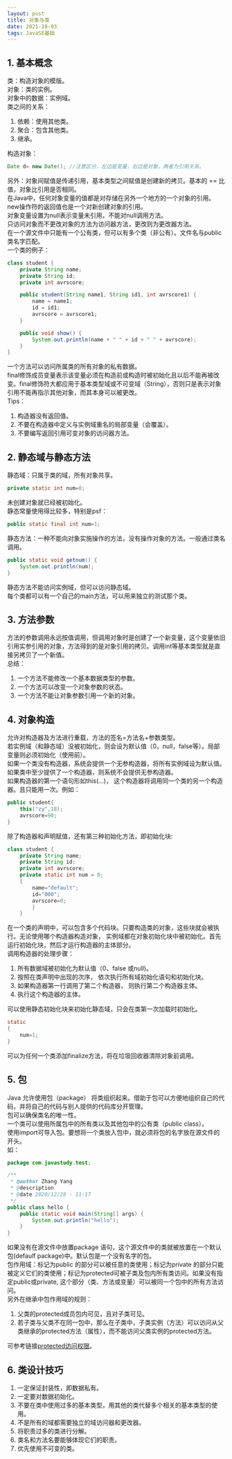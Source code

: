 ```yaml
---
layout: post
title: 对象与类
date: 2021-10-03
tags: JavaSE基础
---
```

## 1. 基本概念
类：构造对象的模版。  
对象：类的实例。  
对象中的数据：实例域。  
类之间的关系：  
1. 依赖：使用其他类。
2. 聚合：包含其他类。
3. 继承。

构造对象：

```java
Date d= new Date(); //注意区分，左边是变量，右边是对象，两者为引用关系。
```

另外：对象间赋值是传递引用，基本类型之间赋值是创建新的拷贝。基本的 == 比值，对象比引用是否相同。  
在Java中，任何对象变量的值都是对存储在另外一个地方的一个对象的引用。new操作符的返回值也是一个对新创建对象的引用。  
对象变量设置为null表示变量未引用，不能对null调用方法。  
只访问对象而不更改对象的方法为访问器方法，更改则为更改器方法。  
在一个源文件中只能有一个公有类，但可以有多个类（非公有）。文件名与public类名字匹配。  
一个类的例子：

```java
class student {
    private String name;
    private String id;
    private int avrscore;

    public student(String name1, String id1, int avrscore1) {
        name = name1;
        id = id1;
        avrscore = avrscore1;
    }

    public void show() {
        System.out.println(name + " " + id + " " + avrscore);
    }
}
```

一个方法可以访问所属类的所有对象的私有数据。  
final修饰成员变量表示该变量必须在构造前或构造时被初始化且以后不能再被改变。final修饰符大都应用于基本类型域或不可变域（String），否则只是表示对象引用不能再指示其他对象，而其本身可以被更改。  
Tips：
1. 构造器没有返回值。
2. 不要在构造器中定义与实例域重名的局部变量（会覆盖）。
3. 不要编写返回引用可变对象的访问器方法。

## 2. 静态域与静态方法
静态域：只属于类的域，所有对象共享。  

```java
private static int num=0;
```

未创建对象就已经被初始化。  
静态常量使用得比较多，特别是psf：

```java
public static final int num=1;
```

静态方法：一种不能向对象实施操作的方法，没有操作对象的方法。一般通过类名调用。  

```java
public static void getnum() {
    System.out.println(num);
}
```

静态方法不能访问实例域，但可以访问静态域。  
每个类都可以有一个自己的main方法，可以用来独立的测试那个类。

## 3. 方法参数
方法的参数调用永远按值调用，但调用对象时是创建了一个新变量，这个变量依旧引用实参引用的对象，方法得到的是对象引用的拷贝。调用int等基本类型就是直接另拷贝了一个新值。  
总结：
1. 一个方法不能修改一个基本数据类型的参数。
2. 一个方法可以改变一个对象参数的状态。
3. 一个方法不能让对象参数引用一个新的对象。 

## 4. 对象构造
允许对构造器及方法进行重载，方法的签名=方法名+参数类型。  
若实例域（和静态域）没被初始化，则会设为默认值（0，null，false等）。局部变量则必须初始化（使用前）。  
如果一个类没有构造器，系统会提供一个无参构造器，将所有实例域设为默认值。如果类中至少提供了一个构造器，则系统不会提供无参构造器。  
如果构造器的第一个语句形如this(...)， 这个构造器将调用同一个类的另一个构造器。且只能用一次。例如：

```java
public student{
    this("zy",18);
    avrscore=90;
}
```

除了构造器和声明赋值，还有第三种初始化方法，即初始化块:

```java
class student {
    private String name;
    private String id;
    private int avrscore;
    private static int num = 0;
    {
        name="default";
        id="000";
        avrscore=0;
        }
    }
```

在一个类的声明中，可以包含多个代码块。只要构造类的对象，这些块就会被执行。无论使用哪个构造器构造对象， 实例域都在对象初始化块中被初始化。首先运行初始化块，然后才运行构造器的主体部分。  
调用构造器的处理步骤：
1. 所有数据域被初始化为默认值（0、false 或null)。
2. 按照在类声明中出现的次序， 依次执行所有域初始化语句和初始化块。
3. 如果构造器第一行调用了第二个构造器， 则执行第二个构造器主体。
4. 执行这个构造器的主体。

可以使用静态初始化块来初始化静态域，只会在类第一次加载时初始化。  

```java
static
{
    num=1;
}
```

可以为任何一个类添加finalize方法，将在垃圾回收器清除对象前调用。

## 5. 包
Java 允许使用包（package） 将类组织起来。借助于包可以方便地组织自己的代码，并将自己的代码与别人提供的代码库分开管理。  
包可以确保类名的唯一性。  
一个类可以使用所属包中的所有类以及其他包中的公有类（public class）。  
使用import可导入包。要想将一个类放入包中，就必须将包的名字放在源文件的开头。  
如：

```java
package com.javastudy.test;

/**
 * @author Zhang Yang
 * @description
 * @date 2020/12/28 - 11:17
 */
public class hello {
    public static void main(String[] args) {
        System.out.println("hello");
    }
}
```

如果没有在源文件中放置package 语句，这个源文件中的类就被放置在一个默认包(defaulf package)中。默认包是一个没有名字的包。  
包作用域：标记为public 的部分可以被任意的类使用；标记为private 的部分只能被定义它们的类使用；标记为protected可被子类及包内所有类访问。如果没有指定public或private, 这个部分（类、方法或变量）可以被同一个包中的所有方法访问。  
另外在继承中包作用域的规则：
1. 父类的protected成员包内可见，且对子类可见。
2. 若子类与父类不在同一包中，那么在子类中，子类实例（方法）可以访问从父类继承的protected方法（属性），而不能访问父类实例的protected方法。

可参考链接[protected访问权限](https://www.cnblogs.com/liuleicode/p/4946248.html)。

## 6. 类设计技巧
1. 一定保证封装性，即数据私有。
2. 一定要对数据初始化。
3. 不要在类中使用过多的基本类型，用其他的类代替多个相关的基本类型的使用。
4. 不是所有的域都需要独立的域访问器和更改器。
5. 将职责过多的类进行分解。
6. 类名和方法名要能够体现它们的职责。
7. 优先使用不可变的类。

